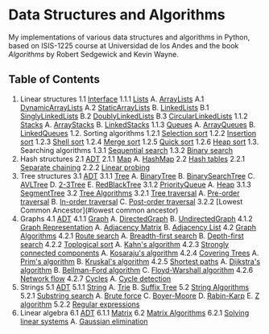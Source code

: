 # Data Structures and Algorithms

My implementations of various data structures and algorithms in Python, based on ISIS-1225 course at Universidad de los Andes and the book _Algorithms_ by Robert Sedgewick and Kevin Wayne.

## Table of Contents

1. Linear structures
    1.1 [Interface](#LinearInterface)
        1.1.1 [Lists](#lists)
            A. [ArrayLists](#arraylists)
                A.1 [DynamicArrayLists](#dynamicarraylists)
                A.2 [StaticArrayLists](#staticarraylists)
            B. [LinkedLists](#linkedlists)
                B.1 [SinglyLinkedLists](#singlylinkedlists)
                B.2 [DoublyLinkedLists](#doublylinkedlists)
                B.3 [CircularLinkedLists](#circularlinkedlists)
        1.1.2 [Stacks](#stacks)
            A. [ArrayStacks](#arraystacks)
            B. [LinkedStacks](#linkedstacks)
        1.1.3 [Queues](#queues)
            A. [ArrayQueues](#arrayqueues)
            B. [LinkedQueues](#linkedqueues)
    1.2. Sorting algorithms
        1.2.1 [Selection sort](#selection-sort)
        1.2.2 [Insertion sort](#insertion-sort)
        1.2.3 [Shell sort](#shell-sort)
        1.2.4 [Merge sort](#merge-sort)
        1.2.5 [Quick sort](#quick-sort)
        1.2.6 [Heap sort](#heap-sort)
    1.3. Searching algorithms
        1.3.1 [Sequential search](#sequential-search)
        1.3.2 [Binary search](#binary-search)
2. Hash structures
    2.1 [ADT](#adtMap)
        2.1.1 [Map](#map)
            A. [HashMap](#hashmap)
    2.2 [Hash tables](#hash-tables)
        2.2.1 [Separate chaining](#separate-chaining)
        2.2.2 [Linear probing](#linear-probing)
3. Tree structures
    3.1 [ADT](#adtTree)
        3.1.1 [Tree](#tree)
            A. [BinaryTree](#binarytree)
            B. [BinarySearchTree](#binarysearchtree)
            C. [AVLTree](#avltree)
            D. [2-3Tree](#2-3tree)
            E. [RedBlackTree](#redblacktree)
        3.1.2 [PriorityQueue](#priorityqueue)
            A. [Heap](#heap)
        3.1.3 [SegmentTree](#segmenttree)
    3.2 [Tree Algorithms](#tree-algorithms)
        3.2.1 [Tree traversal](#tree-traversal)
            A. [Pre-order traversal](#pre-order-traversal)
            B. [In-order traversal](#in-order-traversal)
            C. [Post-order traversal](#post-order-traversal)
        3.2.2 [Lowest Common Ancestor](#lowest common ancestor)
4. Graphs
    4.1 [ADT](#adtGraph)
        4.1.1 [Graph](#graph)
            A. [DirectedGraph](#directedgraph)
            B. [UndirectedGraph](#undirectedgraph)
        4.1.2 [Graph Representation](#graph-representation)
            A. [Adjacency Matrix](#adjacency-matrix)
            B. [Adjacency List](#adjacency-list)
    4.2 [Graph Algorithms](#graph-algorithms)
        4.2.1 [Route search](#route-search)
            A. [Breadth-first search](#breadth-first-search)
            B. [Depth-first search](#depth-first-search)
        4.2.2 [Toplogical sort](#toplogical-sort)
            A. [Kahn's algorithm](#kahns-algorithm)
        4.2.3 [Strongly connected components](#strongly-connected-components)
            A. [Kosaraju's algorithm](#kosarajus-algorithm)
        4.2.4 [Covering Trees](#covering-trees)
            A. [Prim's algorithm](#prims-algorithm)
            B. [Kruskal's algorithm](#kruskals-algorithm)
        4.2.5 [Shortest paths](#shortest-paths)
            A. [Dijkstra's algorithm](#dijkstras-algorithm)
            B. [Bellman-Ford algorithm](#bellman-ford-algorithm)
            C. [Floyd-Warshall algorithm](#floyd-warshall-algorithm)
        4.2.6 [Network flow](#network-flow)
        4.2.7 [Cycles](#cycles)
            A. [Cycle detection](#cycle-detection)
5. Strings
    5.1 [ADT](#adtString)
        5.1.1 [String](#string)
            A. [Trie](#trie)
            B. [Suffix Tree](#suffix-tree)
    5.2 [String Algorithms](#string-algorithms)
        5.2.1 [Substring search](#substring-search)
            A. [Brute force](#brute-force)
            C. [Boyer-Moore](#boyer-moore)
            D. [Rabin-Karp](#rabin-karp)
            E. [Z algorithm](#z-algorithm)
        5.2.2 [Regular expressions](#regular-expressions)
6. Linear algebra
    6.1 [ADT](#adtMatrix)
        6.1.1 [Matrix](#matrix)
    6.2 [Matrix Algorithms](#matrix-algorithms)
        6.2.1 [Solving linear systems](#solving-linear-systems)
            A. [Gaussian elimination](#gaussian-elimination)
        
